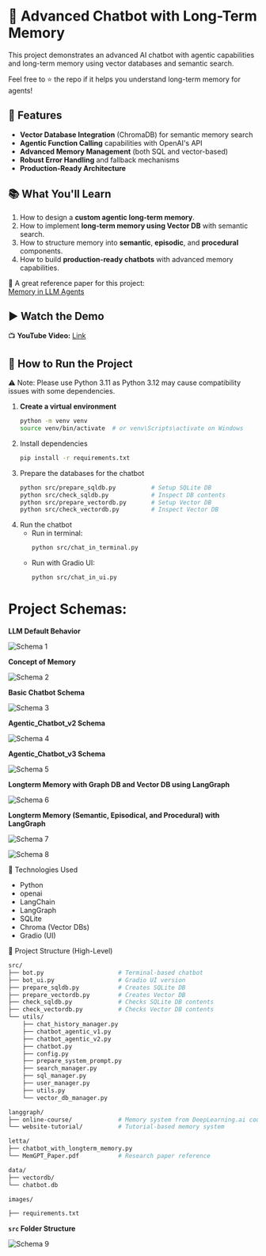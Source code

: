# 🧠 Advanced Chatbot with Long-Term Memory

This project demonstrates an advanced AI chatbot with agentic capabilities and long-term memory using vector databases and semantic search.

Feel free to ⭐️ the repo if it helps you understand long-term memory for agents!

## 🚀 Features
- **Vector Database Integration** (ChromaDB) for semantic memory search
- **Agentic Function Calling** capabilities with OpenAI's API  
- **Advanced Memory Management** (both SQL and vector-based)
- **Robust Error Handling** and fallback mechanisms
- **Production-Ready Architecture**

## 📚 What You'll Learn
1. How to design a **custom agentic long-term memory**.
2. How to implement **long-term memory using Vector DB** with semantic search.
3. How to structure memory into **semantic**, **episodic**, and **procedural** components.
4. How to build **production-ready chatbots** with advanced memory capabilities.

🔗 A great reference paper for this project:  
[Memory in LLM Agents](https://arxiv.org/abs/2310.08560)

## ▶️ Watch the Demo  
📺 **YouTube Video:** [Link](https://youtu.be/jw67V_gBzR0?si=OagwK44anyRoLimE)


## 💾 How to Run the Project

⚠️ Note: Please use Python 3.11 as Python 3.12 may cause compatibility issues with some dependencies.

1. **Create a virtual environment**  
   ```bash
   python -m venv venv
   source venv/bin/activate  # or venv\Scripts\activate on Windows
   ```
2. Install dependencies
    ```bash
    pip install -r requirements.txt
    ```
3. Prepare the databases for the chatbot
    ```bash
    python src/prepare_sqldb.py          # Setup SQLite DB  
    python src/check_sqldb.py            # Inspect DB contents  
    python src/prepare_vectordb.py       # Setup Vector DB  
    python src/check_vectordb.py         # Inspect Vector DB 
    ```
4. Run the chatbot
    - Run in terminal:
        ```bash
        python src/chat_in_terminal.py
        ```
    - Run with Gradio UI:
        ```bash
        python src/chat_in_ui.py
        ```
    
# Project Schemas:
**LLM Default Behavior**

![Schema 1](images/default_behavior.png)

**Concept of Memory**

![Schema 2](images/memory.png)

**Basic Chatbot Schema**

![Schema 3](images/basic_chatbot.png)

**Agentic_Chatbot_v2 Schema**

![Schema 4](images/chatbot_agentic_v2.png)

**Agentic_Chatbot_v3 Schema**

![Schema 5](images/agentic_chatbot_v3.png)

**Longterm Memory with Graph DB and Vector DB using LangGraph**

![Schema 6](images/langgraph_1_schema.png)

**Longterm Memory (Semantic, Episodical, and Procedural) with LangGraph**

![Schema 7](images/langgraph_course_theory.png)

![Schema 8](images/langgraph_2_updated.png)

🧩 Technologies Used
- Python
- openai
- LangChain
- LangGraph
- SQLite
- Chroma (Vector DBs)
- Gradio (UI)

📂 Project Structure (High-Level)
```bash
src/
├── bot.py                     # Terminal-based chatbot
├── bot_ui.py                  # Gradio UI version
├── prepare_sqldb.py           # Creates SQLite DB
├── prepare_vectordb.py        # Creates Vector DB
├── check_sqldb.py             # Checks SQLite DB contents
├── check_vectordb.py          # Checks Vector DB contents
└── utils/
    ├── chat_history_manager.py
    ├── chatbot_agentic_v1.py
    ├── chatbot_agentic_v2.py
    ├── chatbot.py
    ├── config.py
    ├── prepare_system_prompt.py
    ├── search_manager.py
    ├── sql_manager.py
    ├── user_manager.py
    ├── utils.py
    └── vector_db_manager.py

langgraph/
├── online-course/             # Memory system from DeepLearning.ai course
└── website-tutorial/          # Tutorial-based memory system

letta/
├── chatbot_with_longterm_memory.py
└── MemGPT_Paper.pdf           # Research paper reference

data/
├── vectordb/
└── chatbot.db

images/

├── requirements.txt
```
**`src` Folder Structure**

![Schema 9](images/src_structure.png)




